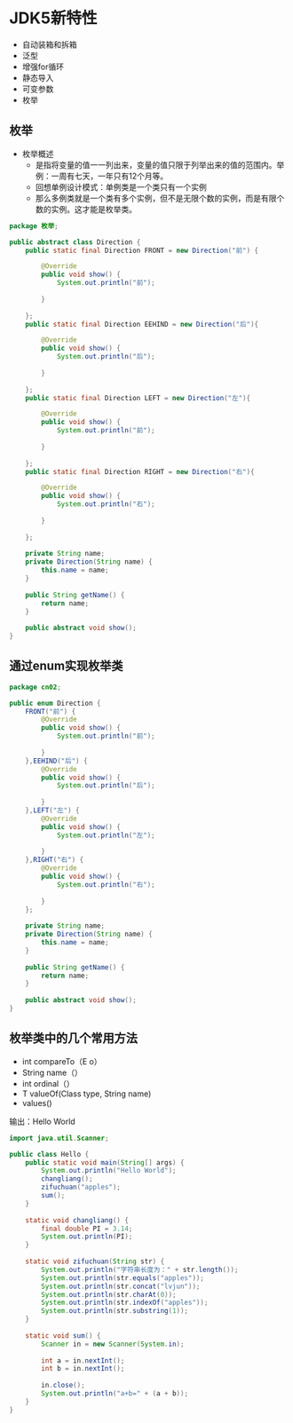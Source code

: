 # JDK5新特性

- 自动装箱和拆箱
- 泛型
- 增强for循环
- 静态导入
- 可变参数
- 枚举

## 枚举

- 枚举概述
  - 是指将变量的值一一列出来，变量的值只限于列举出来的值的范围内。举例：一周有七天，一年只有12个月等。
  - 回想单例设计模式：单例类是一个类只有一个实例
  - 那么多例类就是一个类有多个实例，但不是无限个数的实例，而是有限个数的实例。这才能是枚举类。

```java
package 枚举;

public abstract class Direction {
	public static final Direction FRONT = new Direction("前") {

		@Override
		public void show() {
			System.out.println("前");
			
		}
		
	};
	public static final Direction EEHIND = new Direction("后"){

		@Override
		public void show() {
			System.out.println("后");
			
		}
		
	};
	public static final Direction LEFT = new Direction("左"){

		@Override
		public void show() {
			System.out.println("前");
			
		}
		
	};
	public static final Direction RIGHT = new Direction("右"){

		@Override
		public void show() {
			System.out.println("右");
			
		}
		
	};
	
	private String name;
	private Direction(String name) {
		this.name = name;
	}
	
	public String getName() {
		return name;
	}
	
	public abstract void show();
}

```

## 通过enum实现枚举类

```java
package cn02;

public enum Direction {
	FRONT("前") {
		@Override
		public void show() {
			System.out.println("前");
			
		}
	},EEHIND("后") {
		@Override
		public void show() {
			System.out.println("后");
			
		}
	},LEFT("左") {
		@Override
		public void show() {
			System.out.println("左");
			
		}
	},RIGHT("右") {
		@Override
		public void show() {
			System.out.println("右");
			
		}
	};
	
	private String name;
	private Direction(String name) {
		this.name = name;
	}
	
	public String getName() {
		return name;
	}
	
	public abstract void show();
}

```

## 枚举类中的几个常用方法

- int compareTo（E o）
- String name（）
- int ordinal（）
- <T> T valueOf(Class<T> type, String name)
- values()



输出：Hello World

```java
import java.util.Scanner;

public class Hello {
	public static void main(String[] args) {
		System.out.println("Hello World");
		changliang();
		zifuchuan("apples");
		sum();
	}
	
	static void changliang() {
		final double PI = 3.14;
		System.out.println(PI);
	}
	
	static void zifuchuan(String str) {
		System.out.println("字符串长度为：" + str.length());
		System.out.println(str.equals("apples"));
		System.out.println(str.concat("lvjun"));
		System.out.println(str.charAt(0));
		System.out.println(str.indexOf("apples"));
		System.out.println(str.substring(1));
	}
	
	static void sum() {
		Scanner in = new Scanner(System.in);
		
		int a = in.nextInt();
		int b = in.nextInt();
		
		in.close();
		System.out.println("a+b=" + (a + b));
	}
}

```

